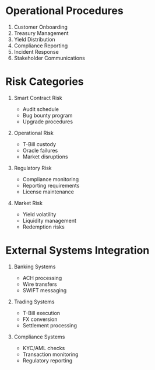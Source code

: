 # Operational Procedures
1. Customer Onboarding
2. Treasury Management
3. Yield Distribution
4. Compliance Reporting
5. Incident Response
6. Stakeholder Communications

# Risk Categories
1. Smart Contract Risk
   - Audit schedule
   - Bug bounty program
   - Upgrade procedures

2. Operational Risk
   - T-Bill custody
   - Oracle failures
   - Market disruptions

3. Regulatory Risk
   - Compliance monitoring
   - Reporting requirements
   - License maintenance

4. Market Risk
   - Yield volatility
   - Liquidity management
   - Redemption risks

# External Systems Integration
1. Banking Systems
   - ACH processing
   - Wire transfers
   - SWIFT messaging

2. Trading Systems
   - T-Bill execution
   - FX conversion
   - Settlement processing

3. Compliance Systems
   - KYC/AML checks
   - Transaction monitoring
   - Regulatory reporting
